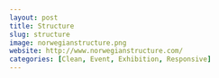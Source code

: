 ```yaml
---
layout: post
title: Structure
slug: structure
image: norwegianstructure.png
website: http://www.norwegianstructure.com/
categories: [Clean, Event, Exhibition, Responsive]
---
```

